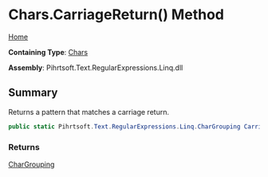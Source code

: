 # Chars\.CarriageReturn\(\) Method

[Home](../../../../../../README.md)

**Containing Type**: [Chars](../README.md)

**Assembly**: Pihrtsoft\.Text\.RegularExpressions\.Linq\.dll

## Summary

Returns a pattern that matches a carriage return\.

```csharp
public static Pihrtsoft.Text.RegularExpressions.Linq.CharGrouping CarriageReturn()
```

### Returns

[CharGrouping](../../CharGrouping/README.md)

